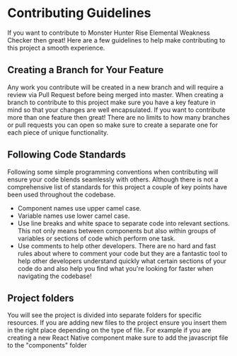# Contributing Guidelines
If you want to contribute to Monster Hunter Rise Elemental Weakness Checker then great! Here are a few guidelines to help make contributing to this project a smooth experience.
## Creating a Branch for Your Feature
Any work you contribute will be created in a new branch and will require a review via Pull Request before being merged into master. When creating a branch to contribute to this project make sure you have a key feature in mind so that your changes are well encapsulated. If you want to contribute more than one feature then great! There are no limits to how many branches or pull requests you can open so make sure to create a separate one for each piece of unique functionality. 
## Following Code Standards
Following some simple programming conventions when contributing will ensure your code blends seamlessly with others. Although there is not a comprehensive list of standards for this project a couple of key points have been used throughout the codebase.
* Component names use upper camel case.
* Variable names use lower camel case.
* Use line breaks and white space to separate code into relevant sections. This not only means between components but also within groups of variables or sections of code which perform one task.
* Use comments to help other developers. There are no hard and fast rules about where to comment your code but they are a fantastic tool to help other developers understand quickly what certain sections of your code do and also help you find what you're looking for faster when navigating the codebase!
## Project folders
You will see the project is divided into separate folders for specific resources. If you are adding new files to the project ensure you insert them in the right place depending on the type of file. For example if you are creating a new React Native component make sure to add the javascript file to the "components" folder
